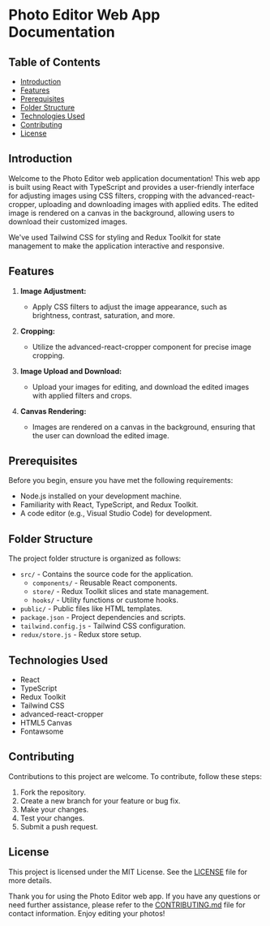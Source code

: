 # Photo Editor Web App Documentation

## Table of Contents

- [Introduction](#introduction)
- [Features](#features)
- [Prerequisites](#prerequisites)
- [Folder Structure](#folder-structure)
- [Technologies Used](#technologies-used)
- [Contributing](#contributing)
- [License](#license)

## Introduction

Welcome to the Photo Editor web application documentation! This web app is built using React with TypeScript and provides a user-friendly interface for adjusting images using CSS filters, cropping with the advanced-react-cropper, uploading and downloading images with applied edits. The edited image is rendered on a canvas in the background, allowing users to download their customized images.

We've used Tailwind CSS for styling and Redux Toolkit for state management to make the application interactive and responsive.

## Features

1. **Image Adjustment:**

   - Apply CSS filters to adjust the image appearance, such as brightness, contrast, saturation, and more.

2. **Cropping:**

   - Utilize the advanced-react-cropper component for precise image cropping.

3. **Image Upload and Download:**

   - Upload your images for editing, and download the edited images with applied filters and crops.

4. **Canvas Rendering:**
   - Images are rendered on a canvas in the background, ensuring that the user can download the edited image.

## Prerequisites

Before you begin, ensure you have met the following requirements:

- Node.js installed on your development machine.
- Familiarity with React, TypeScript, and Redux Toolkit.
- A code editor (e.g., Visual Studio Code) for development.

## Folder Structure

The project folder structure is organized as follows:

- `src/` - Contains the source code for the application.
  - `components/` - Reusable React components.
  - `store/` - Redux Toolkit slices and state management.
  - `hooks/` - Utility functions or custome hooks.
- `public/` - Public files like HTML templates.
- `package.json` - Project dependencies and scripts.
- `tailwind.config.js` - Tailwind CSS configuration.
- `redux/store.js` - Redux store setup.

## Technologies Used

- React
- TypeScript
- Redux Toolkit
- Tailwind CSS
- advanced-react-cropper
- HTML5 Canvas
- Fontawsome

## Contributing

Contributions to this project are welcome. To contribute, follow these steps:

1. Fork the repository.
2. Create a new branch for your feature or bug fix.
3. Make your changes.
4. Test your changes.
5. Submit a push request.

## License

This project is licensed under the MIT License. See the [LICENSE](LICENSE) file for more details.

Thank you for using the Photo Editor web app. If you have any questions or need further assistance, please refer to the [CONTRIBUTING.md](CONTRIBUTING.md) file for contact information. Enjoy editing your photos!
